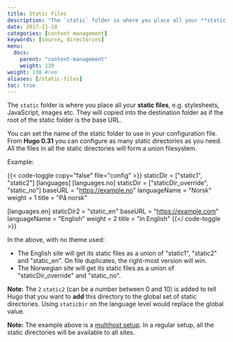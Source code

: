```yaml
---
title: Static Files
description: "The `static` folder is where you place all your **static files**."
date: 2017-11-18
categories: [content management]
keywords: [source, directories]
menu:
  docs:
    parent: "content-management"
    weight: 130
weight: 130	#rem
aliases: [/static-files]
toc: true
---
```


The `static` folder is where you place all your **static files**, e.g. stylesheets, JavaScript, images etc.  They will copied into the destination folder as if the root of the static folder is the base URL.

You can set the name of the static folder to use in your configuration file.  From **Hugo 0.31** you can configure as many static directories as you need. All the files in all the static directories will form a union filesystem.

Example:

{{< code-toggle copy="false" file="config" >}}
staticDir = ["static1", "static2"]
[languages]
[languages.no]
staticDir = ["staticDir_override", "static_no"]
baseURL = "https://example.no"
languageName = "Norsk"
weight = 1
title = "På norsk"

[languages.en]
staticDir2 = "static_en"
baseURL = "https://example.com"
languageName = "English"
weight = 2
title = "In English"
{{</ code-toggle >}}

In the above, with no theme used:

* The English site will get its static files as a union of "static1", "static2" and "static_en". On file duplicates, the right-most version will win.
* The Norwegian site will get its static files as a union of "staticDir_override" and "static_no".

**Note:** The `2` `static2` (can be a number between 0 and 10) is added to tell Hugo that you want to **add** this directory to the global set of static directories. Using `staticDir` on the language level would replace the global value.


**Note:** The example above is a [multihost setup](/content-management/multilingual/#configure-multilingual-multihost). In a regular setup, all the static directories will be available to all sites.
